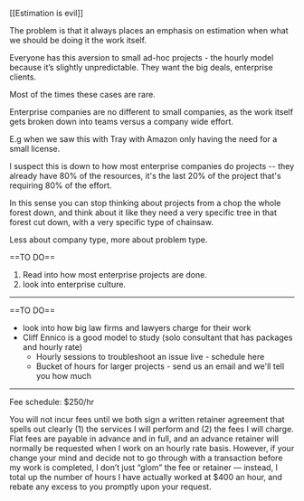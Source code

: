 


[[Estimation is evil]]

The problem is that it always places an emphasis on estimation when what we should be doing it the work itself.



Everyone has this aversion to small ad-hoc projects - the hourly model because it’s slightly unpredictable. They want the big deals, enterprise clients. 

Most of the times these cases are rare. 

Enterprise companies are no different to small companies, as the work itself gets broken down into teams versus a company wide effort.

E.g when we saw this with Tray with Amazon only having the need for a small license.

I suspect this is down to how most enterprise companies do projects -- they already have 80% of the resources, it's the last 20% of the project that's requiring 80% of the effort.

In this sense you can stop thinking about projects from a chop the whole forest down, and think about it like they need a very specific tree in that forest cut down, with a very specific type of chainsaw.

Less about company type, more about problem type.

==TO DO==

1. Read into how most enterprise projects are done. 
2. look into enterprise culture.


---


==TO DO==

- look into how big law firms and lawyers charge for their work
- Cliff Ennico is a good model to study (solo consultant that has packages and hourly rate)
	- Hourly sessions to troubleshoot an issue live - schedule here
	- Bucket of hours for larger projects - send us an email and we'll tell you how much


---

Fee schedule: $250/hr

You will not incur fees until we both sign a written retainer agreement that spells out clearly (1) the services I will perform and (2) the fees I will charge. Flat fees are payable in advance and in full, and an advance retainer will normally be requested when I work on an hourly rate basis. However, if your change your mind and decide not to go through with a transaction before my work is completed, I don’t just “glom” the fee or retainer — instead, I total up the number of hours I have actually worked at $400 an hour, and rebate any excess to you promptly upon your request.
